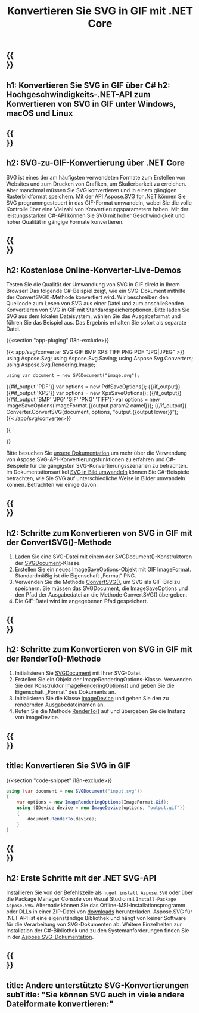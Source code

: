 ﻿---
translation: true
template: ./../_template-child.md
title: Konvertieren Sie SVG in GIF mit .NET Core
description: Laden und konvertieren Sie SVG in GIF mit der .NET Core-API unter Windows, macOS und Linux
url: /net/conversion/svg-to-gif/
family: svg
platformtag: net
feature: conversion
informat: SVG
outformat: GIF
otherformats: GIF JPEG PNG TIFF BMP PDF XPS
---

{{<section banner>}}
---
h1: Konvertieren Sie SVG in GIF über C#
h2: Hochgeschwindigkeits-.NET-API zum Konvertieren von SVG in GIF unter Windows, macOS und Linux
---

{{<section overview>}}
---
h2: SVG-zu-GIF-Konvertierung über .NET Core
---

SVG ist eines der am häufigsten verwendeten Formate zum Erstellen von Websites und zum Drucken von Grafiken, um Skalierbarkeit zu erreichen. Aber manchmal müssen Sie SVG konvertieren und in einem gängigen Rasterbildformat speichern. Mit der API [Aspose.SVG for .NET](https://products.aspose.com/svg/net/) können Sie SVG programmgesteuert in das GIF-Format umwandeln, wobei Sie die volle Kontrolle über eine Vielzahl von Konvertierungsparametern haben. Mit der leistungsstarken C#-API können Sie SVG mit hoher Geschwindigkeit und hoher Qualität in gängige Formate konvertieren.


{{<section demos>}}
---
h2: Kostenlose Online-Konverter-Live-Demos
---

Testen Sie die Qualität der Umwandlung von SVG in GIF direkt in Ihrem Browser! Das folgende C#-Beispiel zeigt, wie ein SVG-Dokument mithilfe der ConvertSVG()-Methode konvertiert wird. Wir beschreiben den Quellcode zum Lesen von SVG aus einer Datei und zum anschließenden Konvertieren von SVG in GIF mit Standardspeicheroptionen. Bitte laden Sie SVG aus dem lokalen Dateisystem, wählen Sie das Ausgabeformat und führen Sie das Beispiel aus. Das Ergebnis erhalten Sie sofort als separate Datei.

{{<section "app-pluging" i18n-exclude>}}

{{< app/svg/converter SVG GIF BMP XPS TIFF PNG PDF "JPG|JPEG" >}}
using Aspose.Svg;
using Aspose.Svg.Saving;
using Aspose.Svg.Converters;
using Aspose.Svg.Rendering.Image;

    using var document = new SVGDocument("image.svg");
{{#if_output 'PDF'}}
    var options = new PdfSaveOptions();
{{/if_output}}
{{#if_output 'XPS'}}
    var options = new XpsSaveOptions();
{{/if_output}}
{{#if_output 'BMP' 'JPG' 'GIF' 'PNG' 'TIFF'}}
    var options = new ImageSaveOptions(ImageFormat.{{output param2 camel}});
{{/if_output}}
    Converter.ConvertSVG(document, options, "output.{{output lower}}");   
{{< /app/svg/converter>}} 

{{<section documentation>}}

Bitte besuchen Sie <a href="https://docs.aspose.com/svg/net/how-to-work-with-aspose-svg-api/converting/" target="_blank">unsere Dokumentation</a> um mehr über die Verwendung von Aspose.SVG-API-Konvertierungsfunktionen zu erfahren und C#-Beispiele für die gängigsten SVG-Konvertierungsszenarien zu betrachten. Im Dokumentationsartikel <a href="https://docs.aspose.com/svg/net/how-to-work-with-aspose-svg-api/convert-svg-to-image/" target="_blank ">SVG in Bild umwandeln</a> können Sie C#-Beispiele betrachten, wie Sie SVG auf unterschiedliche Weise in Bilder umwandeln können. Betrachten wir einige davon:

{{<section steps1>}}
---
h2: Schritte zum Konvertieren von SVG in GIF mit der ConvertSVG()-Methode
---
1. Laden Sie eine SVG-Datei mit einem der SVGDocument()-Konstruktoren der [SVGDocument](https://apireference.aspose.com/svg/net/aspose.svg/svgdocument)-Klasse.
1. Erstellen Sie ein neues [ImageSaveOptions](https://apireference.aspose.com/svg/net/aspose.svg.saving/imagesaveoptions)-Objekt mit GIF ImageFormat. Standardmäßig ist die Eigenschaft „Format“ PNG.
1. Verwenden Sie die Methode [ConvertSVG()](https://apireference.aspose.com/svg/net/aspose.svg.converters/converter/convertsvg/), um SVG als GIF-Bild zu speichern. Sie müssen das SVGDocument, die ImageSaveOptions und den Pfad der Ausgabedatei an die Methode ConvertSVG() übergeben.
1. Die GIF-Datei wird im angegebenen Pfad gespeichert.



{{<section steps2>}}
---
h2: Schritte zum Konvertieren von SVG in GIF mit der RenderTo()-Methode
---
1. Initialisieren Sie [SVGDocument](https://apireference.aspose.com/svg/net/aspose.svg/svgdocument) mit Ihrer SVG-Datei.
1. Erstellen Sie ein Objekt der ImageRenderingOptions-Klasse. Verwenden Sie den Konstruktor [ImageRenderingOptions()](https://apireference.aspose.com/svg/net/aspose.svg.rendering.image/imagerenderingoptions/constructors/1) und geben Sie die Eigenschaft „Format“ des Dokuments an.
1. Initialisieren Sie die Klasse [ImageDevice](https://apireference.aspose.com/svg/net/aspose.svg.rendering.image/imagedevice) und geben Sie den zu rendernden Ausgabedateinamen an.
1. Rufen Sie die Methode [RenderTo()](https://apireference.aspose.com/svg/net/aspose.svg/svgdocument/methods/renderto) auf und übergeben Sie die Instanz von ImageDevice.



{{<section code-text>}}
---
title: Konvertieren Sie SVG in GIF
---

{{<section "code-snippet" i18n-exclude>}}

```cs
using (var document = new SVGDocument("input.svg"))
{
	var options = new ImageRenderingOptions(ImageFormat.Gif);
	using (IDevice device = new ImageDevice(options, "output.gif"))
	{
		document.RenderTo(device);                    
	}
}
```

{{<section get-started>}}
---
h2: Erste Schritte mit der .NET SVG-API
---

Installieren Sie von der Befehlszeile als ```nuget install Aspose.SVG``` oder über die Package Manager Console von Visual Studio mit ```Install-Package Aspose.SVG```.
Alternativ können Sie das Offline-MSI-Installationsprogramm oder DLLs in einer ZIP-Datei von [downloads](https://downloads.aspose.com/svg/net) herunterladen. Aspose.SVG für .NET API ist eine eigenständige Bibliothek und hängt von keiner Software für die Verarbeitung von SVG-Dokumenten ab.
 Weitere Einzelheiten zur Installation der C#-Bibliothek und zu den Systemanforderungen finden Sie in der [Aspose.SVG-Dokumentation](https://docs.aspose.com/svg/net/getting-started/).

 {{<section other-conversions>}}
---
title: Andere unterstützte SVG-Konvertierungen
subTitle: "Sie können SVG auch in viele andere Dateiformate konvertieren:"
---